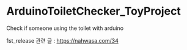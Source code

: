 # ArduinoToiletChecker_ToyProject
Check if someone using the toilet with arduino

1st_release 관련 글 : https://nahwasa.com/34
